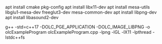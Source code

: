 apt install cmake pkg-config
apt install libx11-dev
apt install mesa-utils libglu1-mesa-dev freeglut3-dev mesa-common-dev
apt install libpng-dev
apt install libasound2-dev

g++ -std=c++17 -DOLC_PGE_APPLICATION -DOLC_IMAGE_LIBPNG -o olcExampleProgram olcExampleProgram.cpp -lpng -lGL -lX11 -lpthread -lstdc++fs